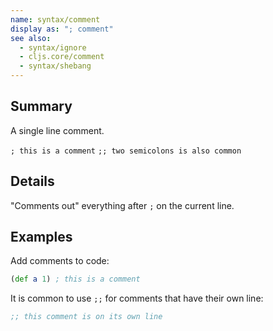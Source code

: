 ```yaml
---
name: syntax/comment
display as: "; comment"
see also:
  - syntax/ignore
  - cljs.core/comment
  - syntax/shebang
---
```


## Summary

A single line comment.

`; this is a comment`
`;; two semicolons is also common`

## Details

"Comments out" everything after `;` on the current line.

## Examples

Add comments to code:

```clj
(def a 1) ; this is a comment
```

It is common to use `;;` for comments that have their own line:

```clj
;; this comment is on its own line
```

